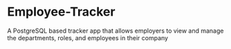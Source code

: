 # Employee-Tracker
A PostgreSQL based tracker app that allows employers to view and manage the departments, roles, and employees in their company
